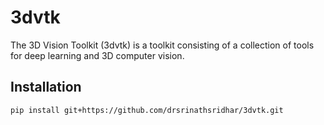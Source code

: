 # 3dvtk
The 3D Vision Toolkit (3dvtk) is a toolkit consisting of a collection of tools for deep learning and 3D computer vision.

## Installation
``pip install git+https://github.com/drsrinathsridhar/3dvtk.git``